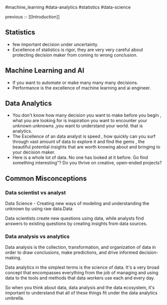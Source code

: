 #machine_learning 
#data-analytics 
#statistics 
#data-science

previous :- [[Introduction]]

## Statistics
- few important decision under uncertainty. 
- Excellence of statistics is rigor, they are very very careful about protecting decision maker from coming to wrong conclusion. 

## Machine Learning and AI
- If you want to automate or make many many many decisions.
- Performance is the excellence of machine learning and ai engineer. 

## Data Analytics
- You don't know how many decision you want to make before you begin , what you are looking for is inspiration you want to encounter your unknown unknowns ,you want to understand your world. that is analytics.
- The Excellence of an data analyst is speed , how quickly can you surf through vast amount of data to explore it and find the gems , the beautiful potential insights that are worth knowing about and bringing to your decision maker. 
- Here is a whole lot of data. No one has looked at it before. Go find something interesting"? Do you thrive on creative, open-ended projects? 

## Common Misconceptions 

### Data scientist vs analyst

 Data Science - Creating new ways of modeling and understanding the unknown by using raw data.Data 

 Data scientists create new questions using data, while analysts find answers to existing questions by creating insights from data sources.

### Data analysis vs analytics

 Data analysis is the collection, transformation, and organization of data in order to draw conclusions, make predictions, and drive informed decision-making.

 Data analytics in the simplest terms is the science of data. It's a very broad concept that encompasses everything from the job of managing and using data to the tools and methods that data workers use each and every day.

 So when you think about data, data analysis and the data ecosystem, it's important to understand that all of these things fit under the data analytics umbrella.